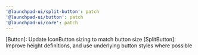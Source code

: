 ```yaml
---
'@launchpad-ui/split-button': patch
'@launchpad-ui/button': patch
'@launchpad-ui/core': patch
---
```


[Button]: Update IconButton sizing to match button size
[SplitButton]: Improve height definitions, and use underlying button styles where possible
